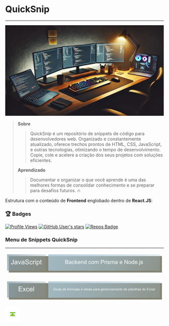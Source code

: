 # QuickSnip

---

![QuickSnip](./images/QuickSnip_1.png)

> **Sobre**
>
> > QuickSnip é um repositório de snippets de código para desenvolvedores web. Organizado e constantemente atualizado, oferece trechos prontos de HTML, CSS, JavaScript, e outras tecnologias, otimizando o tempo de desenvolvimento. Copie, cole e acelere a criação dos seus projetos com soluções eficientes.
>
> **Aprendizado**
>
> > Documentar e organizar o que você aprende é uma das melhores formas de consolidar conhecimento e se preparar para desafios futuros. :fire:

Estrutura com o conteúdo de **Frontend** englobado dentro de **React.JS**:

### 🏆 Badges

[![Profile Views](https://komarev.com/ghpvc/?username=systemboys&label=Profile%20views&color=0e75b6&style=flat)](https://github.com/systemboys/QuickSnip/tree/main)
[![GitHub User's stars](https://img.shields.io/github/stars/systemboys?affiliations=OWNER%2CCOLLABORATOR&style=flat-square)](https://github.com/systemboys/QuickSnip/tree/main)
[![Repos Badge](https://badgen.net/github/repos/systemboys)](https://github.com/systemboys/QuickSnip/tree/main)

### Menu de Snippets QuickSnip

---

[![JavaScript </>](./images/JavaScript.png)](./React.JS/README.md#quicksnip "JavaScript </>")
<!-- [![Docker](./images/Docker.png)](./Docker/README.md#quicksnip "Docker") -->
[![Excel](./images/Excel.png)](./Excel/README.md#quicksnip "Dicas de Excel")


<!-- Botões de navegação -->
[![Início](./images/control/11277_control_stop_up_icon.png)](#quicksnip "Topo")
<!-- /Botões de navegação -->

